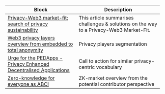 
| Block  | Description |
| ------------- | ------------- |
| [Privacy-Web3 market-fit: search of privacy sustainability](https://medium.com/@Svyazniy/privacy-web3-market-fit-search-of-privacy-sustainability-330c9c98f9df) | This article summarises challenges & solutions on the way to a Privacy-Web3 Market-Fit. |
| [Web3 privacy layers overview from embedded to total anonymity](https://medium.com/@Svyazniy/web3-privacy-layers-overview-from-embedded-to-total-anonymity-4ddf8e7c3b4d) | Privacy players segmentation |
| [Urge for the PEDApps -Privacy Enhanced Decentralised Applications](https://medium.com/@Svyazniy/urge-for-the-pedapps-privacy-enhanced-decentralised-applications-7efa980cdbb) | Call to action for similar privacy-centric vocabulary |
| [Zero-knowledge for everyone as ABC!](https://mirror.xyz/0x0f1F3DAf416B74DB3DE55Eb4D7513a80F4841073/Ck0Sx--9QMQcSOQEHBYj8h2M8KLU-wz9YQvyybdTMN4) | ZK-market overview from the potential contributor perspective |
